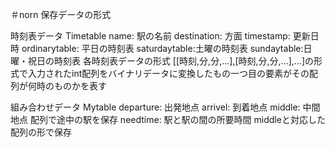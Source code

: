 ＃norn
保存データの形式

時刻表データ Timetable 
name: 駅の名前
destination: 方面
timestamp: 更新日時
ordinarytable: 平日の時刻表
saturdaytable:土曜の時刻表
sundaytable:日曜・祝日の時刻表
各時刻表データの形式
[[時刻,分,分,...],[時刻,分,分,...],...]の形式で入力されたint配列をバイナリデータに変換したもの一つ目の要素がその配列が何時のものかを表す

組み合わせデータ Mytable
departure: 出発地点
arrivel: 到着地点
middle: 中間地点 配列で途中の駅を保存
needtime: 駅と駅の間の所要時間 middleと対応した配列の形で保存

